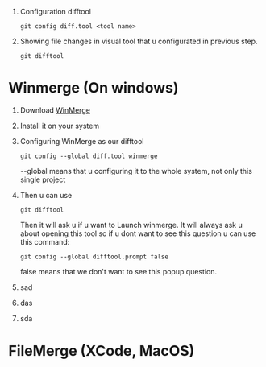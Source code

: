 1. Configuration difftool

    ```
    git config diff.tool <tool name>
    ```

2. Showing file changes in visual tool that u configurated in previous step.

    ```
    git difftool
    ```

# Winmerge (On windows)

1. Download [WinMerge](https://winmerge.org/downloads/?lang=pl)

2. Install it on your system

3. Configuring WinMerge as our difftool

    ```
    git config --global diff.tool winmerge
    ```

     --global means that u configuring it to the whole system, not only this single project

4. Then u can use

    ```
    git difftool
    ```

    Then it will ask u if u want to Launch winmerge. It will always ask u about opening this tool so if u dont want to see this question u can use this command:

    ```
    git config --global difftool.prompt false
    ```

    false means that we don't want to see this popup question. 

5. sad

6. das

7. sda

    

# FileMerge (XCode, MacOS)